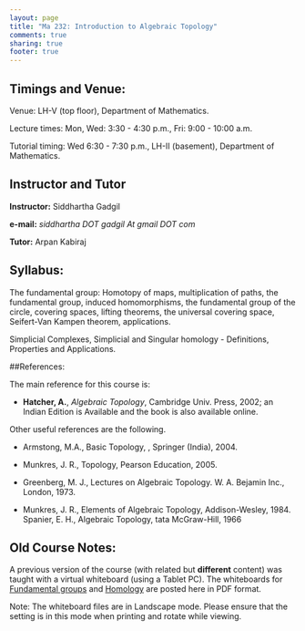 ```yaml
---
layout: page
title: "Ma 232: Introduction to Algebraic Topology"
comments: true
sharing: true
footer: true
---
```




## Timings and Venue:

Venue: LH-V (top floor), Department of Mathematics.

Lecture times: Mon, Wed: 3:30 - 4:30 p.m., Fri: 9:00 - 10:00 a.m.

Tutorial timing: Wed 6:30 - 7:30 p.m., LH-II (basement), Department of Mathematics.


## Instructor and Tutor

**Instructor:** Siddhartha Gadgil

__e-mail:__ _siddhartha DOT gadgil At gmail DOT com_

__Tutor:__ Arpan Kabiraj

## Syllabus:

 The fundamental group:  Homotopy  of  maps, multiplication of paths,
 the fundamental group, induced homomorphisms, the  fundamental group
 of the circle,  covering spaces, lifting theorems, the universal
 covering space, Seifert-Van Kampen theorem, applications.

 Simplicial Complexes, Simplicial and Singular homology - Definitions,
 Properties and Applications.

##References:

The main reference for this course is:

* __Hatcher, A.__, _Algebraic Topology_, Cambridge Univ. Press, 2002; an Indian Edition is Available and the book is also available online.

Other useful references are the following.

* Armstong, M.A., Basic Topology, , Springer (India), 2004.

* Munkres, J. R., Topology,   Pearson Education, 2005.
* Greenberg, M. J., Lectures on Algebraic Topology. W. A. Bejamin Inc., London, 1973.

* Munkres, J. R., Elements of Algebraic Topology, Addison-Wesley, 1984.
Spanier, E. H., Algebraic Topology, tata McGraw-Hill, 1966


## Old Course Notes:

A previous version of the course (with related but **different** content) was taught with a virtual whiteboard (using a Tablet PC).
The whiteboards for [Fundamental groups](../IntroAlgTop.pdf) and [Homology](../homology.pdf) are posted here in PDF format.

Note:  The whiteboard files are in Landscape mode.  Please ensure that the setting is in this mode when printing and rotate while viewing.
